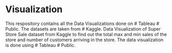 # Visualization
This respository contains all the Data Visualizations done on # Tableau # Public. The datasets are taken from # Kaggle.
Data Visualization of Super Store Sale dataset from Kaggle to find out the total max and min sales of the store and number of customers arriving in the store.
The data visualization is done using # Tableau # Public.
